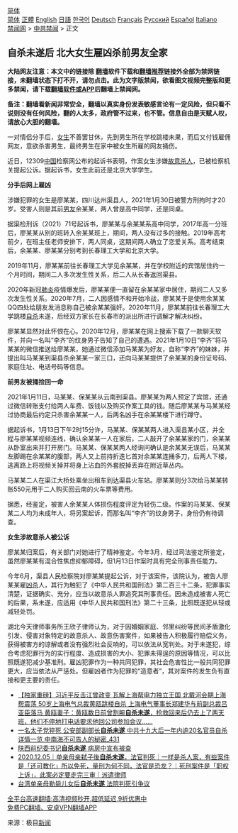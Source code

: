  <!-- 面包屑导航 --> <div class="breadcrumb"><!-- GTranslate: https://gtranslate.io/ -->  <div class="switcher notranslate">  <div class="selected">  <a href="#" onclick="return false;"> 简体</a>  </div>  <div class="option">  <a href="https://www.bannedbook.org" onclick="doGTranslate('zh-CN|zh-CN');jQuery('div.switcher div.selected a').html(jQuery(this).html());return false;" title="简体中文" class="nturl selected"> 简体</a>  <a href="https://www.bannedbook.org/zh-tw/" onclick="doGTranslate('zh-CN|zh-TW');jQuery('div.switcher div.selected a').html(jQuery(this).html());return false;" title="繁體中文" class="nturl"> 正體</a>  <a href="https://www.bannedbook.org/en/" onclick="doGTranslate('zh-CN|en');jQuery('div.switcher div.selected a').html(jQuery(this).html());return false;" title="English" class="nturl"> English</a>  <a href="https://www.bannedbook.org/ja/" onclick="doGTranslate('zh-CN|ja');jQuery('div.switcher div.selected a').html(jQuery(this).html());return false;" title="日本語" class="nturl"> 日語</a>  <a href="https://www.bannedbook.org/ko/" onclick="doGTranslate('zh-CN|ko');jQuery('div.switcher div.selected a').html(jQuery(this).html());return false;" title="한국어" class="nturl"> 한국어</a>  <a href="https://www.bannedbook.org/de/" onclick="doGTranslate('zh-CN|de');jQuery('div.switcher div.selected a').html(jQuery(this).html());return false;" title="Deutsch" class="nturl"> Deutsch</a>  <a href="https://www.bannedbook.org/fr/" onclick="doGTranslate('zh-CN|fr');jQuery('div.switcher div.selected a').html(jQuery(this).html());return false;" title="Français" class="nturl"> Français</a>  <a href="https://www.bannedbook.org/ru/" onclick="doGTranslate('zh-CN|ru');jQuery('div.switcher div.selected a').html(jQuery(this).html());return false;" title="Русский" class="nturl"> Русский</a>  <a href="https://www.bannedbook.org/es/" onclick="doGTranslate('zh-CN|es');jQuery('div.switcher div.selected a').html(jQuery(this).html());return false;" title="Español" class="nturl"> Español</a>  <a href="https://www.bannedbook.org/it/" onclick="doGTranslate('zh-CN|it');jQuery('div.switcher div.selected a').html(jQuery(this).html());return false;" title="Italiano" class="nturl"> Italiano</a>  </div>  </div>      <div class='breadcrumb-sub'><!-- Breadcrumb NavXT 6.3.0 --> <a href="https://www.bannedbook.org/" class="home">禁闻网</a> &gt; <a href="https://www.bannedbook.org/bnews/cbnews/" class="category">中共禁闻</a> &gt; 正文</div></div><h2>自杀未遂后 北大女生雇凶杀前男友全家</h2> <p class="notice"><b>大陆网友注意：本文中的链接除 <a href="https://github.com/bannedbook/fanqiang" >翻墙</a>软件下载和<a href="https://github.com/killgcd/justmysocks/blob/master/README.md">翻墙推荐</a>链接外全部为禁网链接，未翻墙状态下打不开，请勿点击。此为文字版禁闻，欲看图文视频完整版和更多禁闻，请下载<a href="https://github.com/bannedbook/fanqiang">翻墙软件或APP</a>后翻墙上禁闻网。</p><p>备注：翻墙看新闻非常安全，翻墙以真实身份发表敏感言论有一定风险，但只看不说则没有任何风险，翻的人太多，政府管不过来，也不管。信息自由是天赋人权，请放心大胆的翻墙。</b></p>  <div class="entry"> <p id="conimg">一对情侣分手后，<a href="https://www.bannedbook.org/bnews/tag/%e5%a5%b3%e7%94%9f/" class="st_tag internal_tag" rel="tag" title="标签 女生 下的日志">女生</a>不善罢甘休，先到男生所在学校跳楼未果，而后又付钱雇佣网友，意欲杀害男生，最终男生在家中被女生所雇的网友捅伤。</p> <p>近日，12309<span class='wp_keywordlink_affiliate'><a href="https://www.bannedbook.org/" title="中国" target="_blank">中国</a></span>检察网公布的起诉书表明，作案女生涉嫌<a href="https://www.bannedbook.org/bnews/tag/%e6%95%85%e6%84%8f%e6%9d%80%e4%ba%ba/" class="st_tag internal_tag" rel="tag" title="标签 故意杀人 下的日志">故意杀人</a>，已被检察机关提起公诉。据起诉书，女生此前还是北京大学学生。</p> <p><strong>分手后网上雇凶</strong></p> <p>涉嫌犯罪的女生是廖某某，四川达州渠县人，2021年1月30日被警方刑拘时才20岁。受害人则是其前<a href="https://www.bannedbook.org/bnews/tag/%e7%94%b7%e5%8f%8b/" class="st_tag internal_tag" rel="tag" title="标签 男友 下的日志">男友</a>余某某，两人曾是高中同学，还是同桌。</p>  <p>据渠检刑诉（2021）71号起诉书，廖某某与余某某系高中同学，2017年高一分班后，廖某某从别的班转入余某某班上，期间，两人没有过多的接触。2019年高考前夕，在班主任老师安排下，两人同桌，这期间两人确立了恋爱关系。高考结束后，余某某、廖某某分别考到长春理工大学和北京大学。</p> <p>2019年11月，廖某某前往长春理工大学见余某某，并在学校附近的宾馆居住约一个月时间，期间二人多次发生性关系，后二人从长春返回渠县。</p> <p>2020年新冠<a href="https://www.bannedbook.org/bnews/tag/%e8%82%ba%e7%82%8e/" class="st_tag internal_tag" rel="tag" title="标签 肺炎 下的日志">肺炎</a>疫情爆发后，廖某某便一直留在余某某家中居住，期间二人又多次发生性关系。2020年7月，二人因感情不和开始冷战，廖某某于是使用余某某QQ四处给朋友发消息称自己被余某某强奸。2020年11月，廖某某前往长春理工大学跳楼<a href="https://www.bannedbook.org/bnews/tag/%e8%87%aa%e6%9d%80/" class="st_tag internal_tag" rel="tag" title="标签 自杀 下的日志">自杀</a>未遂，后经双方家长在长春市的派出所进行调解才解决纠纷。</p> <p>廖某某显然对此怀恨在心。2020年12月，廖某某在网上搜索下载了一款聊天软件，并向一名叫“李齐”的纹身男子告知了自己的遭遇。2021年1月10日“李齐”将马某某的微信推送给廖某某，她通过微信添加马某某为好友，自称“李齐”的妹妹，并提出叫马某某到渠县杀余某某一家三口，还向马某某提供了余某某的身份证号码、家庭住址、电话号码等信息。</p>  <p><strong>前男友被捅捡回一命</strong></p> <p>2021年1月11日，马某某、保某某从云南到渠县。廖某某为两人预定了宾馆，还通过微信转账支付给两人车费、饭钱以及购买作案工具的钱。随后廖某某与马某某经过协商最后约定只杀害余某某一人，后两名凶手在余某某楼下进行蹲守。</p> <p>据起诉书，1月13日下午2时15分许，马某某、保某某两人进入渠县某小区，并全程与廖某某视频连线，确认余某某一人在家后，二人敲开了余某某家的门，余某某从卧室出来并打开房门。马某某、保某某两人经询问确认是余某某无误后，马某某左脚踢在余某某的腹部，两人又上前持折迭匕首对余某某连捅多刀，后两人下楼，逃离路上将视频关掉并将身上沾血的外套脱掉丢弃在附近草丛内。</p> <p>马某某二人在渠江大桥处乘坐出租车到达渠县火车站。廖某某则分3次给马某某转账550元用于二人购买回云南的火车票等费用。</p>  <p>据悉，经鉴定，被害人余某某人体损伤程度评定为轻伤二级。作案的马某某、保某某二人均为未成年人，将另案起诉，而那名叫“李齐”的纹身男子，身份仍有待调查。</p> <p><strong>女生涉故意杀人被公诉</strong></p> <p>廖某某归案后，有关部门对她进行了精神鉴定。今年3月，经过司法鉴定所鉴定，虽然廖某某有混合性焦虑抑郁障碍，但1月13日作案时具有完全刑事责任能力。</p> <p>今年6月，渠县人民检察院对廖某某提起公诉，对于该案件，该院认为，被告人廖某某雇<a href="https://www.bannedbook.org/bnews/tag/%E5%87%B6%E6%9D%80/" class="st_tag internal_tag" rel="tag" title="标签 凶杀 下的日志">凶杀</a>人，其行为触犯了《中华人民共和国刑法》第二百三十二条，犯罪事实清楚，证据确实、充分，应当以故意杀人罪追究其刑事责任。因未造成被害人死亡的后果，系未遂，应适用《中华人民共和国刑法》第二十三条，比照既遂犯从轻或减轻处罚。</p>  <p>湖北今天律师事务所王欣子律师认为，对于因婚姻家庭、邻里纠纷等民间矛盾激化引发、侵害对象特定的故意杀人、故意伤害案件，如果被告人积极履行赔偿义务，获得被害方的谅解或者没有强烈社会反响的，可以依法从宽判处。对于未遂犯，综合考虑犯罪行为的实行程度、造成损害的大小、犯罪未得逞的原因等情况，可以比照既遂犯减少基准刑。雇凶犯罪作为一种共同犯罪，其社会危害性比一般共同犯罪更大，应当依法从严惩处。但雇凶者作为犯罪的“造意者”，其对案件的发生负有直接和更主要的责任。</p> <ul class='op-related-articles' title='相关阅读'> <li><a href='https://www.bannedbook.org/bnews/comments/20210806/1601147.html' target='_blank'>【独家重磅】习近平反击江曾政变 瓦解上海帮电力独立王国 北戴河会期上海帮震荡 50岁上海电气总裁黄瓯跳楼自杀 上海电气董事长郑建华与前副总裁吕亚臣落马 黄瓯妻子：黄瓯数日前曾割腕<b>自杀未遂</b>，抢救回来后仍去上了两天班，他们不停地打电话要求他回公司参加会议……</a></li> <li><a href='https://www.bannedbook.org/bnews/comments/20210731/1597633.html' target='_blank'>一名太子党猝死 公安部副部长<b>自杀未遂</b> 中共十九大后一年内逾20名官员自杀 详情一览 中南海不可告人的秘密_431</a></li> <li><a href='https://www.bannedbook.org/bnews/cnnews/20210329/1515279.html' target='_blank'>陕西前纪委书记<b>自杀未遂</b> 病房中宣布被查</a></li> <li><a href='https://www.bannedbook.org/bnews/taiwannews/20201205/1442642.html' target='_blank'>2020.12.05｜单亲母亲弑子後<b>自杀未遂</b>，法官判死｜一样是杀人案，有些案件是「还可教化」所以免死，量刑为何不同，法官是恐龙？｜死刑案件是「职权上诉」，此案必定要走完三审｜派遣律师</a></li> <li><a href='https://www.bannedbook.org/bnews/baitai/20201127/1438002.html' target='_blank'>台湾单亲母勒毙儿女后<b>自杀未遂</b> 法院判死引争议</a></li> </ul> <p class="texttj"> <a href="https://github.com/bannedbook/fanqiang/wiki/V2ray%E6%9C%BA%E5%9C%BA" target="_blank">全平台高速翻墙:高清视频秒开,超低延迟,9折优惠中</a><br/> <a href="https://github.com/bannedbook/fanqiang/wiki/%E7%A6%81%E9%97%BB%E7%BD%91%E5%AE%89%E5%8D%93%E7%BF%BB%E5%A2%99%E6%96%B0%E9%97%BBAPP" target="_blank">免费PC翻墙、安卓VPN翻墙APP</a></p><p> 来源：极目<span class='wp_keywordlink_affiliate'><a href="https://www.bannedbook.org/" title="新闻">新闻</a></span> </p><a name='sharetosocial'></a>  <div style="margin-bottom:5px;padding-bottom:5px;clear:both"> <div id="archive-pix-1" class="banner-ads"> <!-- AuctionX Display platform tag START --> <div id="26318x728x90x621x_ADSLOT2" clicktrack="%%CLICK_URL_ESC%%"></div> <!-- AuctionX Display platform tag END --> </div> <div id="archive-pix-2" class="banner-ads"> <!-- AuctionX Display platform tag START --> <div id="26315x300x250x621x_ADSLOT2" clicktrack="%%CLICK_URL_ESC%%"></div> <!-- AuctionX Display platform tag END --> </div> </div>  <div id="archive-pix-1" class="banner-ads"> <!-- AuctionX Display platform tag START --> <div id="26318x728x90x621x_ADSLOT3" clicktrack="%%CLICK_URL_ESC%%"></div> <!-- AuctionX Display platform tag END --> </div> </div><!--END ENTRY--> 